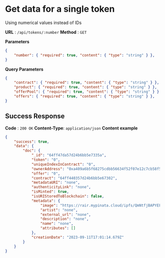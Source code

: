 # Get data for a single token
Using numerical values instead of IDs

**URL** : `/api/tokens/:number`
**Method** : `GET`

**Parameters**
```json
{
    "number": { "required": true, "content": { "type": "string" } },
}
```
**Query Parameters**
```json
{
    "contract": { "required": true, "content": { "type": "string" } },
    "product": { "required": true, "content": { "type": "string" } },
    "offerPool": { "required": true, "content": { "type": "string" } },
    "offers": { "required": true, "content": { "type": "string" } },
}
```

## Success Response
**Code** : `200 OK`
**Content-Type**: `application/json`
**Content example**
```json
{
    "success": true,
    "data": {
        "doc": {
            "_id": "64ff47da57d24b6bb5e7335a",
            "token": "0",
            "uniqueIndexInContract": "0",
            "ownerAddress": "0xa409a6b5f68275cdbb56634f52f07e12c7cb58f5",
            "offer": "0",
            "contract": "64ff440357d24b6bb5e67302",
            "metadataURI": "none",
            "authenticityLink": "none",
            "isMinted": true,
            "isURIStoredToBlockchain": false,
            "metadata": {
                "image": "https://rair.mypinata.cloud/ipfs/QmNtfjBAPYEFxXiHmY5kcPh9huzkwquHBcn9ZJHGe7hfaW",
                "artist": "none",
                "external_url": "none",
                "description": "none",
                "name": "none",
                "attributes": []
            },
            "creationDate": "2023-09-11T17:01:14.679Z"
        }
    }
}
```